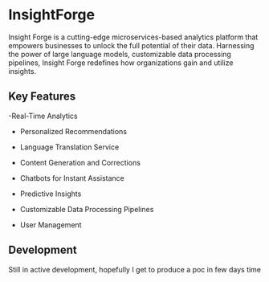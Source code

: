 # InsightForge

Insight Forge is a cutting-edge microservices-based analytics platform that empowers businesses to unlock the full potential of their data. Harnessing the power of large language models, customizable data processing pipelines, Insight Forge redefines how organizations gain and utilize insights.

## Key Features

-Real-Time Analytics

- Personalized Recommendations

- Language Translation Service

- Content Generation and Corrections

- Chatbots for Instant Assistance

- Predictive Insights

- Customizable Data Processing Pipelines

- User Management

## Development

Still in active development, hopefully I get to produce a poc in few days time
